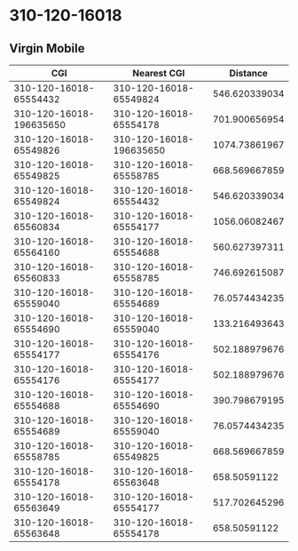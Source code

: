 # 310-120-16018
## Virgin Mobile


| CGI | Nearest CGI | Distance |
|-----|-------------|----------|
| 310-120-16018-65554432 | 310-120-16018-65549824 | 546.620339034 |
| 310-120-16018-196635650 | 310-120-16018-65554178 | 701.900656954 |
| 310-120-16018-65549826 | 310-120-16018-196635650 | 1074.73861967 |
| 310-120-16018-65549825 | 310-120-16018-65558785 | 668.569667859 |
| 310-120-16018-65549824 | 310-120-16018-65554432 | 546.620339034 |
| 310-120-16018-65560834 | 310-120-16018-65554177 | 1056.06082467 |
| 310-120-16018-65564160 | 310-120-16018-65554688 | 560.627397311 |
| 310-120-16018-65560833 | 310-120-16018-65558785 | 746.692615087 |
| 310-120-16018-65559040 | 310-120-16018-65554689 | 76.0574434235 |
| 310-120-16018-65554690 | 310-120-16018-65559040 | 133.216493643 |
| 310-120-16018-65554177 | 310-120-16018-65554176 | 502.188979676 |
| 310-120-16018-65554176 | 310-120-16018-65554177 | 502.188979676 |
| 310-120-16018-65554688 | 310-120-16018-65554690 | 390.798679195 |
| 310-120-16018-65554689 | 310-120-16018-65559040 | 76.0574434235 |
| 310-120-16018-65558785 | 310-120-16018-65549825 | 668.569667859 |
| 310-120-16018-65554178 | 310-120-16018-65563648 | 658.50591122 |
| 310-120-16018-65563649 | 310-120-16018-65554177 | 517.702645296 |
| 310-120-16018-65563648 | 310-120-16018-65554178 | 658.50591122 |
